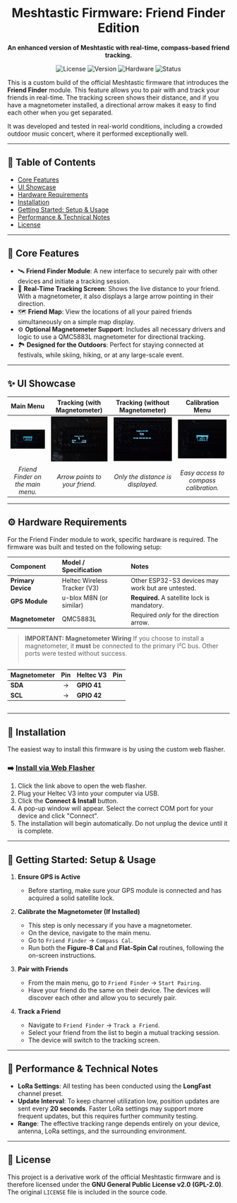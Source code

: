 <div align="center">

# Meshtastic Firmware: Friend Finder Edition



**An enhanced version of Meshtastic with real-time, compass-based friend tracking.**

</div>

<div align="center">

![License](https://img.shields.io/badge/License-GPL--2.0-blue.svg)
![Version](https://img.shields.io/badge/Version-2.7--FF-brightgreen)
![Hardware](https://img.shields.io/badge/Tested_On-Heltec_V3-orange)
![Status](https://img.shields.io/badge/Status-Community_Beta-yellow)

</div>

This is a custom build of the official Meshtastic firmware that introduces the **Friend Finder** module. This feature allows you to pair with and track your friends in real-time. The tracking screen shows their distance, and if you have a magnetometer installed, a directional arrow makes it easy to find each other when you get separated.

It was developed and tested in real-world conditions, including a crowded outdoor music concert, where it performed exceptionally well.

---

## 📖 Table of Contents

- [Core Features](#-core-features)
- [UI Showcase](#-ui-showcase)
- [Hardware Requirements](#️-hardware-requirements)
- [Installation](#-installation)
- [Getting Started: Setup & Usage](#-getting-started-setup--usage)
- [Performance & Technical Notes](#-performance--technical-notes)
- [License](#-license)

---

## 🎯 Core Features

-   🛰️ **Friend Finder Module**: A new interface to securely pair with other devices and initiate a tracking session.
-   🧭 **Real-Time Tracking Screen**: Shows the live distance to your friend. With a magnetometer, it also displays a large arrow pointing in their direction.
-   🗺️ **Friend Map**: View the locations of all your paired friends simultaneously on a simple map display.
-   ⚙️ **Optional Magnetometer Support**: Includes all necessary drivers and logic to use a QMC5883L magnetometer for directional tracking.
-   🏞️ **Designed for the Outdoors**: Perfect for staying connected at festivals, while skiing, hiking, or at any large-scale event.

---

## ✨ UI Showcase

| Main Menu | Tracking (with Magnetometer) | Tracking (without Magnetometer) | Calibration Menu |
| :---: | :---: | :---: | :---: |
| <img src="https://raw.githubusercontent.com/LeapYeet/Meshtastic-Firmware-Friend-Finder-Edition/main/home_menu.jpg" width="200"> | <img src="https://raw.githubusercontent.com/LeapYeet/Meshtastic-Firmware-Friend-Finder-Edition/main/tracking_with_mag.jpg" width="200"> | <img src="https://raw.githubusercontent.com/LeapYeet/Meshtastic-Firmware-Friend-Finder-Edition/main/tracking_no_mag.jpg" width="200"> | <img src="https://raw.githubusercontent.com/LeapYeet/Meshtastic-Firmware-Friend-Finder-Edition/main/cal_menu.jpg" width="200"> |
| *Friend Finder on the main menu.* | *Arrow points to your friend.* | *Only the distance is displayed.* | *Easy access to compass calibration.* |

---

## ⚙️ Hardware Requirements

For the Friend Finder module to work, specific hardware is required. The firmware was built and tested on the following setup:

| Component | Model / Specification | Notes |
| :--- | :--- | :--- |
| **Primary Device**| Heltec Wireless Tracker (V3) | Other ESP32-S3 devices may work but are untested. |
| **GPS Module** | u-blox M8N (or similar) | **Required.** A satellite lock is mandatory. |
| **Magnetometer** | QMC5883L | Required *only* for the direction arrow. |

> **IMPORTANT: Magnetometer Wiring**
> If you choose to install a magnetometer, it **must** be connected to the primary I²C bus. Other ports were tested without success.
> ```text
| Magnetometer | Pin | Heltec V3 | Pin |
| :--- | :---: | :--- | ---: |
| **SDA** | -> | **GPIO 41** | |
| **SCL** | -> | **GPIO 42** | |
> ```

---

## 💾 Installation

The easiest way to install this firmware is by using the custom web flasher.

### **➡️ [Install via Web Flasher](https://your-url-here.github.io/your-repo/)**

1.  Click the link above to open the web flasher.
2.  Plug your Heltec V3 into your computer via USB.
3.  Click the **Connect & Install** button.
4.  A pop-up window will appear. Select the correct COM port for your device and click "Connect".
5.  The installation will begin automatically. Do not unplug the device until it is complete.

---

## 🚀 Getting Started: Setup & Usage

1.  **Ensure GPS is Active**
    * Before starting, make sure your GPS module is connected and has acquired a solid satellite lock.

2.  **Calibrate the Magnetometer (If Installed)**
    * This step is only necessary if you have a magnetometer.
    * On the device, navigate to the main menu.
    * Go to `Friend Finder` -> `Compass Cal`.
    * Run both the **Figure-8 Cal** and **Flat-Spin Cal** routines, following the on-screen instructions.

3.  **Pair with Friends**
    * From the main menu, go to `Friend Finder` -> `Start Pairing`.
    * Have your friend do the same on their device. The devices will discover each other and allow you to securely pair.

4.  **Track a Friend**
    * Navigate to `Friend Finder` -> `Track a Friend`.
    * Select your friend from the list to begin a mutual tracking session.
    * The device will switch to the tracking screen.

---

## 📡 Performance & Technical Notes

-   **LoRa Settings**: All testing has been conducted using the **LongFast** channel preset.
-   **Update Interval**: To keep channel utilization low, position updates are sent every **20 seconds**. Faster LoRa settings may support more frequent updates, but this requires further community testing.
-   **Range**: The effective tracking range depends entirely on your device, antenna, LoRa settings, and the surrounding environment.

---

## 📜 License

This project is a derivative work of the official Meshtastic firmware and is therefore licensed under the **GNU General Public License v2.0 (GPL-2.0)**. The original `LICENSE` file is included in the source code.
